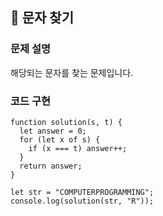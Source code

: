 ## 📍 문자 찾기

### 문제 설명

해당되는 문자를 찾는 문제입니다. <br>

### 코드 구현

```
function solution(s, t) {
  let answer = 0;
  for (let x of s) {
    if (x === t) answer++;
  }
  return answer;
}

let str = "COMPUTERPROGRAMMING";
console.log(solution(str, "R"));
```
